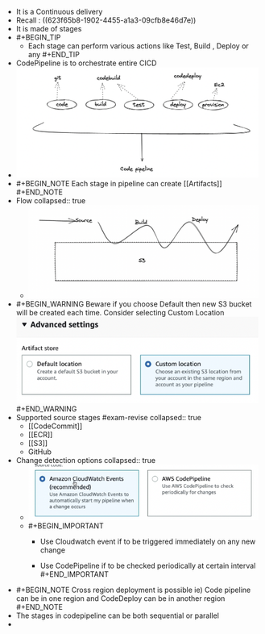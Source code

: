 - It is a Continuous delivery
- Recall : ((623f65b8-1902-4455-a1a3-09cfb8e46d7e))
- It is made of stages
- #+BEGIN_TIP
  - Each stage can perform various actions like Test, Build , Deploy or any
  #+END_TIP
- CodePipeline is to orchestrate entire CICD
- ![image.png](../assets/image_1648489920852_0.png)
- #+BEGIN_NOTE
  Each stage in pipeline can create [[Artifacts]] 
  #+END_NOTE
- Flow
  collapsed:: true
	- ![image.png](../assets/image_1648490249532_0.png)
- #+BEGIN_WARNING
  Beware if you choose Default then new S3 bucket will be created each time. Consider selecting Custom Location
  ![image.png](../assets/image_1648490357610_0.png) 
  #+END_WARNING
- Supported source stages #exam-revise
  collapsed:: true
	- [[CodeCommit]]
	- [[ECR]]
	- [[S3]]
	- GitHub
- Change detection options
  collapsed:: true
	- ![image.png](../assets/image_1648490586653_0.png)
	- #+BEGIN_IMPORTANT
	  - Use Cloudwatch event if to be triggered immediately on any new change
	  
	  - Use CodePipeline if to be checked periodically at certain interval
	  #+END_IMPORTANT
- #+BEGIN_NOTE
  Cross region deployment is possible
  ie) Code pipeline can be in one region and CodeDeploy can be in another region
  #+END_NOTE
- The stages in codepipeline can be both sequential or parallel
-